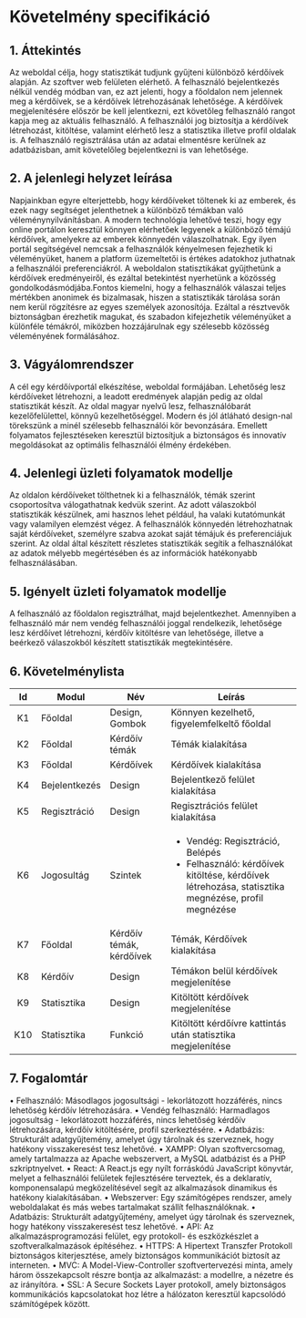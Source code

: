 # Követelmény specifikáció

## 1. Áttekintés
Az weboldal célja, hogy statisztikát tudjunk gyűjteni különböző kérdőívek alapján. Az szoftver web felületen elérhető. A felhasználó bejelentkezés nélkül vendég módban van, ez azt jelenti, hogy a főoldalon nem jelennek meg a kérdőívek, se a kérdőívek létrehozásának lehetősége. A kérdőívek megjelenítésére először be kell jelentkezni, ezt követőleg felhasználó rangot kapja meg az aktuális felhasználó. A felhasználói jog biztosítja a kérdőívek létrehozást, kitöltése, valamint elérhető lesz a statisztika illetve profil oldalak is. A felhasználó regisztrálása után az adatai elmentésre kerülnek az adatbázisban, amit követelőleg bejelentkezni is van lehetősége.
## 2. A jelenlegi helyzet leírása
Napjainkban egyre elterjettebb, hogy kérdőíveket töltenek ki az emberek, és ezek nagy segítséget jelenthetnek a különböző témákban való véleménynyilvánításban. A modern technológia lehetővé teszi, hogy egy online portálon keresztül könnyen elérhetőek legyenek a különböző témájú kérdőívek, amelyekre az emberek könnyedén válaszolhatnak. Egy ilyen portál segítségével nemcsak a felhasználók kényelmesen fejezhetik ki véleményüket, hanem a platform üzemeltetői is értékes adatokhoz juthatnak a felhasználói preferenciákról. A weboldalon statisztikákat gyűjthetünk a kérdőívek eredményeiről, és ezáltal betekintést nyerhetünk a közösség gondolkodásmódjába.Fontos kiemelni, hogy a felhasználók válaszai teljes mértékben anonimek és bizalmasak, hiszen a statisztikák tárolása során nem kerül rögzítésre az egyes személyek azonosítója. Ezáltal a résztvevők biztonságban érezhetik magukat, és szabadon kifejezhetik véleményüket a különféle témákról, miközben hozzájárulnak egy szélesebb közösség véleményének formálásához.
## 3. Vágyálomrendszer
A cél egy kérdőívportál elkészítése, weboldal formájában. Lehetőség lesz kérdőíveket létrehozni, a leadott eredmények alapján pedig az oldal statisztikát készít. Az oldal magyar nyelvű lesz, felhasználóbarát kezelőfelülettel, könnyű kezelhetőséggel. Modern és jól átláható design-nal törekszünk a minél szélesebb felhasználói kör bevonzására. Emellett folyamatos fejlesztéseken keresztül biztosítjuk a biztonságos és innovatív megoldásokat az optimális felhasználói élmény érdekében.
## 4. Jelenlegi üzleti folyamatok modellje
Az oldalon kérdőíveket tölthetnek ki a felhasználók, témák szerint csoportosítva válogathatnak kedvük szerint. Az adott válaszokból statisztikák készülnek, ami hasznos lehet például, ha valaki kutatómunkát vagy valamilyen elemzést végez. A felhasználók könnyedén létrehozhatnak saját kérdőíveket, személyre szabva azokat saját témájuk és preferenciájuk szerint. Az oldal által készített részletes statisztikák segítik a felhasználókat az adatok mélyebb megértésében és az információk hatékonyabb felhasználásában.

## 5. Igényelt üzleti folyamatok modellje
A felhasználó az főoldalon regisztrálhat, majd bejelentkezhet. Amennyiben a felhasználó már nem vendég felhasználói joggal rendelkezik, lehetősége lesz kérdőívet létrehozni, kérdőív kitöltésre van lehetősége, illetve a beérkező válaszokból készített statisztikák megtekintésére.
## 6. Követelménylista

| Id | Modul | Név | Leírás |
| :---: | --- | --- | --- |
| K1 | Főoldal | Design, Gombok | Könnyen kezelhető, figyelemfelkeltő főoldal |
| K2 | Főoldal | Kérdőív témák | Témák kialakítása |
| K3 | Főoldal | Kérdőívek | Kérdőívek kialakítása |
| K4 | Bejelentkezés | Design | Bejelentkező felület kialakítása |
| K5 | Regisztráció | Design | Regisztrációs felület kialakítása |
| K6 | Jogosultág | Szintek | <ul><li> Vendég: Regisztráció, Belépés </li><li> Felhasználó: kérdőívek kitöltése, kérdőívek létrehozása, statisztika megnézése, profil megnézése </li></ul>|
| K7 | Főoldal | Kérdőív témák, kérdőívek | Témák, Kérdőívek kialakítása |
| K8 | Kérdőív | Design | Témákon belül kérdőívek megjelenítése |
| K9 | Statisztika | Design | Kitöltött kérdőívek megjelenítése |
| K10 | Statisztika | Funkció | Kitöltött kérdőívre kattintás után statisztika megjelenítése |

## 7. Fogalomtár

•	Felhasználó: Másodlagos jogosultsági - lekorlátozott hozzáférés, nincs lehetőség kérdőív létrehozására.
•	Vendég felhasználó: Harmadlagos jogosultság - lekorlátozott hozzáférés, nincs lehetőség kérdőív létrehozására, kérdőív kitöltésére, profil szerkeztésére.
•	Adatbázis: Strukturált adatgyűjtemény, amelyet úgy tárolnak és szerveznek, hogy hatékony visszakeresést tesz lehetővé.
•	XAMPP: Olyan szoftvercsomag, amely tartalmazza az Apache webszervert, a MySQL adatbázist és a PHP szkriptnyelvet.
•	React: A React.js egy nyílt forráskódú JavaScript könyvtár, melyet a felhasználói felületek fejlesztésére terveztek, és a deklaratív, komponensalapú megközelítésével segít az alkalmazások dinamikus és hatékony kialakításában.
•	Webszerver: Egy számítógépes rendszer, amely weboldalakat és más webes tartalmakat szállít felhasználóknak.
•	Adatbázis: Strukturált adatgyűjtemény, amelyet úgy tárolnak és szerveznek, hogy hatékony visszakeresést tesz lehetővé.
•	API: Az alkalmazásprogramozási felület, egy protokoll- és eszközkészlet a szoftveralkalmazások építéséhez.
•	HTTPS: A Hipertext Transzfer Protokoll biztonságos kiterjesztése, amely biztonságos kommunikációt biztosít az interneten.
•	MVC: A Model-View-Controller szoftvertervezési minta, amely három összekapcsolt részre bontja az alkalmazást: a modellre, a nézetre és az irányítóra.
•	SSL: A Secure Sockets Layer protokoll, amely biztonságos kommunikációs kapcsolatokat hoz létre a hálózaton keresztül kapcsolódó számítógépek között.

